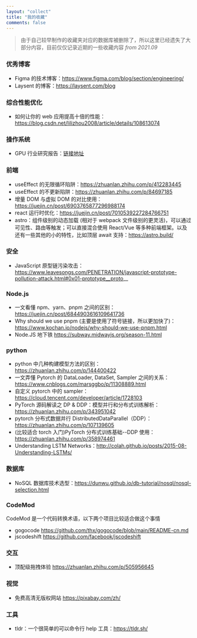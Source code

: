 ```yaml
---
layout: "collect"
title: "我的收藏"
comments: false
---
```


> 由于自己较早制作的收藏夹对应的数据库被删除了，所以这里已经遗失了大部分内容，目前仅仅记录近期的一些收藏内容 _from 2021.09_

### 优秀博客

- Figma 的技术博客：https://www.figma.com/blog/section/engineering/
- Laysent 的博客：https://laysent.com/blog

### 综合性能优化

- 如何让你的 web 应用提高十倍的性能：https://blog.csdn.net/lilizhou2008/article/details/108613074

### 操作系统

- GPU 行业研究报告：[链接地址](https://news.alphalio.cn/PDF/20210306-%E6%96%B9%E6%AD%A3%E8%AF%81%E5%88%B8-%E6%96%B9%E6%AD%A3%E8%AF%81%E5%88%B8%E7%94%B5%E5%AD%90%E8%A1%8C%E4%B8%9A%E6%B7%B1%E5%BA%A6%E6%8A%A5%E5%91%8A%EF%BC%9AGPU%E7%A0%94%E7%A9%B6%E6%A1%86%E6%9E%B6.pdf)

### 前端

- useEffect 的无限循环陷阱：https://zhuanlan.zhihu.com/p/412283445
- useEffect 的不更新陷阱：https://zhuanlan.zhihu.com/p/84697185
- 增量 DOM 与虚拟 DOM 的对比使用：https://juejin.cn/post/6903765877296988174
- react 运行时优化：https://juejin.cn/post/7010539227284766751
- astro：组件级别的动态加载 (相对于 webpack 文件级别的更灵活)，可以通过可见性、路由等触发；可以直接混合使用 React/Vue 等多种前端框架。以及还有一些其他的小的特性，比如顶层 await 支持：https://astro.build/

### 安全

- JavaScript 原型链污染攻击：https://www.leavesongs.com/PENETRATION/javascript-prototype-pollution-attack.html#0x01-prototype__proto__

### Node.js

- 一文看懂 npm、yarn、pnpm 之间的区别：https://juejin.cn/post/6844903616109641736
- Why should we use pnpm (主要是使用了符号链接，所以更加快了)：https://www.kochan.io/nodejs/why-should-we-use-pnpm.html
- Node.JS 地下铁 https://subway.midwayjs.org/season-11.html

### python

- python 中几种构建模型方法的区别：https://zhuanlan.zhihu.com/p/144400422
- 一文弄懂 Pytorch 的 DataLoader, DataSet, Sampler 之间的关系：https://www.cnblogs.com/marsggbo/p/11308889.html
- 自定义 pytorch 中的 sampler：https://cloud.tencent.com/developer/article/1728103
- PyTorch 源码解读之 DP & DDP：模型并行和分布式训练解析：https://zhuanlan.zhihu.com/p/343951042
- pytorch 分布式数据并行 DistributedDataParallel（DDP）：https://zhuanlan.zhihu.com/p/107139605
- (比较适合 torch 入门)PyTorch 分布式训练基础--DDP 使用：https://zhuanlan.zhihu.com/p/358974461
- Understanding LSTM Networks：http://colah.github.io/posts/2015-08-Understanding-LSTMs/

### 数据库

- NoSQL 数据库技术选型：https://dunwu.github.io/db-tutorial/nosql/nosql-selection.html

### CodeMod

CodeMod 是一个代码转换术语，以下两个项目比较适合做这个事情

- gogocode https://github.com/thx/gogocode/blob/main/README-cn.md
- jscodeshift https://github.com/facebook/jscodeshift

### 交互

- 顶配级拖拽体验 https://zhuanlan.zhihu.com/p/505956645

### 视觉

- 免费高清无版权网站 https://pixabay.com/zh/

### 工具

- tldr：一个很简单的可以命令行 help 工具：https://tldr.sh/

